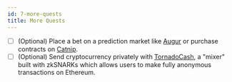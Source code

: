 ```yaml
---
id: 7-more-quests
title: More Quests
---
```


- [ ] (Optional) Place a bet on a prediction market like [Augur](https://augur.net/) or purchase contracts on [Catnip](https://catnip.exchange/).
- [ ] (Optional) Send cryptocurrency privately with [TornadoCash](https://tornado.cash/), a "mixer" built with zkSNARKs which allows users to make fully anonymous transactions on Ethereum.
